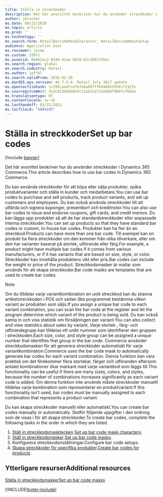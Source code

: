 ```yaml
---
title: Ställa in streckkoder
description: Det här avsnittet beskriver hur du använder streckkoder i Dynamics 365 Commerce.
author: jblucher
ms.date: 09/22/2020
ms.topic: article
ms.prod: ''
ms.technology: ''
ms.search.form: RetailBarcodeMaskCharacter, RetailBarcodeMaskSetup
audience: Application User
ms.reviewer: josaw
ms.custom: 15971
ms.assetid: 6b4b2ac2-0344-41aa-8818-62c30017d5ac
ms.search.region: global
ms.search.industry: Retail
ms.author: jeffbl
ms.search.validFrom: 2016-02-28
ms.dyn365.ops.version: AX 7.0.0, Retail July 2017 update
ms.openlocfilehash: 1c395caedfce7efa0a087ff6944052958c72327e
ms.sourcegitcommit: 3cdc42346bb653c13ab33a7142dbb7969f1f6dda
ms.translationtype: HT
ms.contentlocale: sv-SE
ms.lasthandoff: 03/31/2021
ms.locfileid: "5804195"
---
```

# <a name="set-up-bar-codes"></a><span data-ttu-id="83e7a-103">Ställa in streckkoder</span><span class="sxs-lookup"><span data-stu-id="83e7a-103">Set up bar codes</span></span>

[!include [banner](includes/banner.md)]

<span data-ttu-id="83e7a-104">Det här avsnittet beskriver hur du använder streckkoder i Dynamics 365 Commerce.</span><span class="sxs-lookup"><span data-stu-id="83e7a-104">This article describes how to use bar codes in Dynamics 365 Commerce.</span></span>

<span data-ttu-id="83e7a-105">Du kan använda streckkoder för att köpa eller sälja produkter, spåra produktvarianter och ställa in kunder och medarbetare.</span><span class="sxs-lookup"><span data-stu-id="83e7a-105">You can use bar codes to purchase and sell products, track product variants, and set up customers and employees.</span></span> <span data-ttu-id="83e7a-106">Du kan också använda streckkoder till att utfärda och signera kuponger, presentkort och kreditnotor.</span><span class="sxs-lookup"><span data-stu-id="83e7a-106">You can also use bar codes to issue and endorse coupons, gift cards, and credit memos.</span></span> <span data-ttu-id="83e7a-107">Du kan lägga upp produkter så att de har standardstreckkoder eller anpassade interna streckkoder.</span><span class="sxs-lookup"><span data-stu-id="83e7a-107">You can set up products so that they have standard bar codes or custom, in-house bar codes.</span></span> <span data-ttu-id="83e7a-108">Produkter kan ha fler än en streckkod.</span><span class="sxs-lookup"><span data-stu-id="83e7a-108">Products can have more than one bar code.</span></span> <span data-ttu-id="83e7a-109">Till exempel kan en produkt ha flera streckkoder om den kommer från olika tillverkare, eller om den har varianter baserat på storlek, utförande eller färg.</span><span class="sxs-lookup"><span data-stu-id="83e7a-109">For example, a product might have multiple bar codes if it comes from various manufacturers, or if it has variants that are based on size, style, or color.</span></span> <span data-ttu-id="83e7a-110">Streckkoder kan innehålla produktens vikt eller pris.</span><span class="sxs-lookup"><span data-stu-id="83e7a-110">Bar codes can include the weight or price of the product.</span></span> <span data-ttu-id="83e7a-111">Streckkodsmasker är mallar som används för att skapa streckkoder.</span><span class="sxs-lookup"><span data-stu-id="83e7a-111">Bar code masks are templates that are used to create bar codes.</span></span>

> [!NOTE]
> <span data-ttu-id="83e7a-112">Om du tilldelar varje variantkombination en unik streckkod kan du skanna artikelstreckkoden i POS och sedan låta programmet bestämma vilken variant av produkten som säljs.</span><span class="sxs-lookup"><span data-stu-id="83e7a-112">If you assign a unique bar code to each variant combination, you can scan the bar code at the register and let the program determine which variant of the product is being sold.</span></span> <span data-ttu-id="83e7a-113">Du kan också samla in och visa statistik om försäljningen per variant.</span><span class="sxs-lookup"><span data-stu-id="83e7a-113">You can also collect and view statistics about sales by variant.</span></span> <span data-ttu-id="83e7a-114">Varje storlek-, färg- och utförandegrupp kan tilldelas ett unikt nummer som identifierar den gruppen i streckkoden.</span><span class="sxs-lookup"><span data-stu-id="83e7a-114">Each size, color, and style group can be assigned a unique number that identifies that group in the bar code.</span></span> <span data-ttu-id="83e7a-115">Commerce använder streckkodsmasken för att generera streckkoder automatiskt för varje variantkombination.</span><span class="sxs-lookup"><span data-stu-id="83e7a-115">Commerce uses the bar code mask to automatically generate bar codes for each variant combination.</span></span> <span data-ttu-id="83e7a-116">Denna funktion kan vara praktisk om det förekommer flera storlekar, färger och utföranden eftersom antalet kombinationer ökar markant med varje variantkod som läggs till.</span><span class="sxs-lookup"><span data-stu-id="83e7a-116">This functionality can be useful if there are many sizes, colors, and styles, because the number of combinations increases significantly as each variant code is added.</span></span> <span data-ttu-id="83e7a-117">Om denna funktion inte används måste streckkoder manuellt tilldelas varje kombination som representerar en produktvariant.</span><span class="sxs-lookup"><span data-stu-id="83e7a-117">If this functionality isn't used, bar codes must be manually assigned to each combination that represents a product variant.</span></span>

<span data-ttu-id="83e7a-118">Du kan skapa streckkoder manuellt eller automatiskt.</span><span class="sxs-lookup"><span data-stu-id="83e7a-118">You can create bar codes manually or automatically.</span></span> <span data-ttu-id="83e7a-119">Slutför följande uppgifter i den ordning som de visas i för att skapa streckkoder.</span><span class="sxs-lookup"><span data-stu-id="83e7a-119">To create bar codes, complete the following tasks in the order in which they are listed.</span></span>

1. <span data-ttu-id="83e7a-120">[Ställ in streckkodsmasktecken](set-up-bar-code-masks.md).</span><span class="sxs-lookup"><span data-stu-id="83e7a-120">[Set up bar code mask characters](set-up-bar-code-masks.md).</span></span>
2. <span data-ttu-id="83e7a-121">[Ställ in streckkodsmasker](set-up-bar-code-masks.md).</span><span class="sxs-lookup"><span data-stu-id="83e7a-121">[Set up bar code masks](set-up-bar-code-masks.md).</span></span>
3. <span data-ttu-id="83e7a-122">Konfigurera streckkodsinställningar.</span><span class="sxs-lookup"><span data-stu-id="83e7a-122">Configure bar code setups.</span></span>
4. <span data-ttu-id="83e7a-123">[Skapa streckkoder för specifika produkter](../supply-chain/pim/tasks/create-bar-code-product.md).</span><span class="sxs-lookup"><span data-stu-id="83e7a-123">[Create bar codes for products](../supply-chain/pim/tasks/create-bar-code-product.md).</span></span>

## <a name="additional-resources"></a><span data-ttu-id="83e7a-124">Ytterligare resurser</span><span class="sxs-lookup"><span data-stu-id="83e7a-124">Additional resources</span></span>

[<span data-ttu-id="83e7a-125">Ställa in streckkodsmasker</span><span class="sxs-lookup"><span data-stu-id="83e7a-125">Set up bar code masks</span></span>](set-up-bar-code-masks.md)


[!INCLUDE[footer-include](../includes/footer-banner.md)]